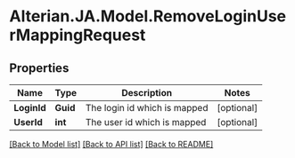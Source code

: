 # Alterian.JA.Model.RemoveLoginUserMappingRequest

## Properties

Name | Type | Description | Notes
------------ | ------------- | ------------- | -------------
**LoginId** | **Guid** | The login id which is mapped | [optional] 
**UserId** | **int** | The user id which is mapped | [optional] 

[[Back to Model list]](../README.md#documentation-for-models) [[Back to API list]](../README.md#documentation-for-api-endpoints) [[Back to README]](../README.md)

